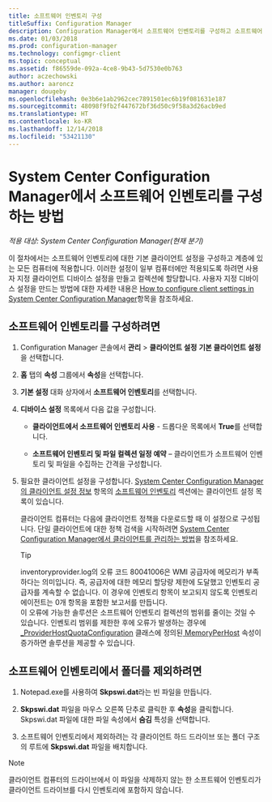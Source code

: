 ```yaml
---
title: 소프트웨어 인벤토리 구성
titleSuffix: Configuration Manager
description: Configuration Manager에서 소프트웨어 인벤토리를 구성하고 소프트웨어 인벤토리의 폴더를 제외합니다.
ms.date: 01/03/2018
ms.prod: configuration-manager
ms.technology: configmgr-client
ms.topic: conceptual
ms.assetid: f86559de-092a-4ce8-9b43-5d7530e0b763
author: aczechowski
ms.author: aaroncz
manager: dougeby
ms.openlocfilehash: 0e3b6e1ab2962cec7891501ec6b19f081631e187
ms.sourcegitcommit: 48098f9fb2f447672bf36d50c9f58a3d26acb9ed
ms.translationtype: HT
ms.contentlocale: ko-KR
ms.lasthandoff: 12/14/2018
ms.locfileid: "53421130"
---
```

# <a name="how-to-configure-software-inventory-in-system-center-configuration-manager"></a>System Center Configuration Manager에서 소프트웨어 인벤토리를 구성하는 방법

*적용 대상: System Center Configuration Manager(현재 분기)*

이 절차에서는 소프트웨어 인벤토리에 대한 기본 클라이언트 설정을 구성하고 계층에 있는 모든 컴퓨터에 적용합니다. 이러한 설정이 일부 컴퓨터에만 적용되도록 하려면 사용자 지정 클라이언트 디바이스 설정을 만들고 컬렉션에 할당합니다. 사용자 지정 디바이스 설정을 만드는 방법에 대한 자세한 내용은 [How to configure client settings in System Center Configuration Manager](../../../../core/clients/deploy/configure-client-settings.md)항목을 참조하세요.   

## <a name="to-configure-software-inventory"></a>소프트웨어 인벤토리를 구성하려면  

1. Configuration Manager 콘솔에서 **관리** > **클라이언트 설정** **기본 클라이언트 설정**을 선택합니다.  

2. **홈** 탭의 **속성** 그룹에서 **속성**을 선택합니다.  

3. **기본 설정** 대화 상자에서 **소프트웨어 인벤토리**를 선택합니다.  

4. **디바이스 설정** 목록에서 다음 값을 구성합니다.  

   -   **클라이언트에서 소프트웨어 인벤토리 사용** - 드롭다운 목록에서 **True**를 선택합니다.  

   -   **소프트웨어 인벤토리 및 파일 컬렉션 일정 예약** – 클라이언트가 소프트웨어 인벤토리 및 파일을 수집하는 간격을 구성합니다.   

5. 필요한 클라이언트 설정을 구성합니다. [System Center Configuration Manager의 클라이언트 설정 정보](../../../../core/clients/deploy/about-client-settings.md) 항목의 [소프트웨어 인벤토리](../../../../core/clients/deploy/about-client-settings.md#software-inventory) 섹션에는 클라이언트 설정 목록이 있습니다.  

   클라이언트 컴퓨터는 다음에 클라이언트 정책을 다운로드할 때 이 설정으로 구성됩니다. 단일 클라이언트에 대한 정책 검색을 시작하려면 [System Center Configuration Manager에서 클라이언트를 관리하는 방법](../../../../core/clients/manage/manage-clients.md)을 참조하세요.  

   > [!TIP]
   >   inventoryprovider.log의 오류 코드 80041006은 WMI 공급자에 메모리가 부족하다는 의미입니다. 즉, 공급자에 대한 메모리 할당량 제한에 도달했고 인벤토리 공급자를 계속할 수 없습니다.
   > 이 경우에 인벤토리 항목이 보고되지 않도록 인벤토리 에이전트는 0개 항목을 포함한 보고서를 만듭니다. <br/>
   > 이 오류에 가능한 솔루션은 소프트웨어 인벤토리 컬렉션의 범위를 줄이는 것일 수 있습니다. 인벤토리 범위를 제한한 후에 오류가 발생하는 경우에 [_ProviderHostQuotaConfiguration](https://msdn.microsoft.com/library/aa394671) 클래스에 정의된[ MemoryPerHost](https://blogs.technet.microsoft.com/askperf/2008/09/16/memory-and-handle-quotas-in-the-wmi-provider-service/) 속성이 증가하면 솔루션을 제공할 수 있습니다.

<!--SMS.480648 include WMI Out of memory tip -->


## <a name="to-exclude-folders-from-software-inventory"></a>소프트웨어 인벤토리에서 폴더를 제외하려면  

1.  Notepad.exe를 사용하여 **Skpswi.dat**라는 빈 파일을 만듭니다.  

2.  **Skpswi.dat** 파일을 마우스 오른쪽 단추로 클릭한 후 **속성**을 클릭합니다. Skpswi.dat 파일에 대한 파일 속성에서 **숨김** 특성을 선택합니다.  

3.  소프트웨어 인벤토리에서 제외하려는 각 클라이언트 하드 드라이브 또는 폴더 구조의 루트에 **Skpswi.dat** 파일을 배치합니다.  

> [!NOTE]  
>  클라이언트 컴퓨터의 드라이브에서 이 파일을 삭제하지 않는 한 소프트웨어 인벤토리가 클라이언트 드라이브를 다시 인벤토리에 포함하지 않습니다.
